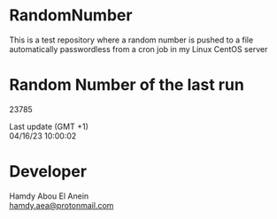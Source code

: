 # RandomNumber    
This is a test repository where a random number is pushed to a file automatically passwordless from a cron job in my Linux CentOS server    
# Random Number of the last run   
23785
      
Last update (GMT +1)    
04/16/23 10:00:02
# Developer    
Hamdy Abou El Anein   
hamdy.aea@protonmail.com
